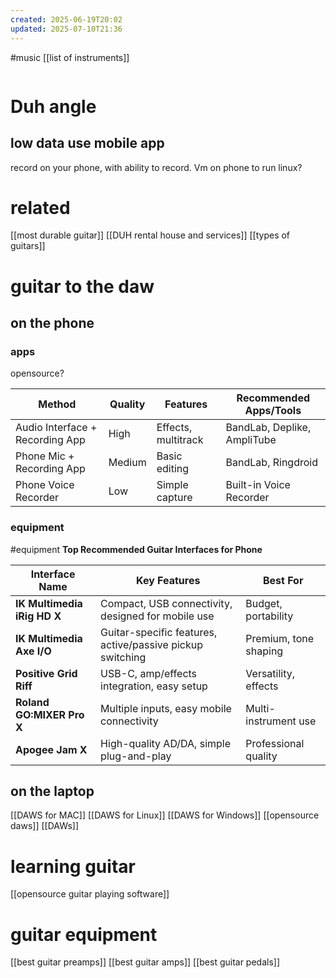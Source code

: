 ```yaml
---
created: 2025-06-19T20:02
updated: 2025-07-10T21:36
---
```

 #music 
[[list of instruments]]

```table-of-contents
```
# Duh angle
## low data use mobile app
record on your phone, with ability to record.
Vm on phone to run linux?

# related
[[most durable guitar]]
[[DUH rental house and services]]
[[types of guitars]]
# guitar to the daw

## on the phone
### apps
opensource?

| Method                          | Quality | Features            | Recommended Apps/Tools      |
| ------------------------------- | ------- | ------------------- | --------------------------- |
| Audio Interface + Recording App | High    | Effects, multitrack | BandLab, Deplike, AmpliTube |
| Phone Mic + Recording App       | Medium  | Basic editing       | BandLab, Ringdroid          |
| Phone Voice Recorder            | Low     | Simple capture      | Built-in Voice Recorder     |

### equipment
#equipment 
**Top Recommended Guitar Interfaces for Phone**

|Interface Name|Key Features|Best For|
|---|---|---|
|**IK Multimedia iRig HD X**|Compact, USB connectivity, designed for mobile use|Budget, portability|
|**IK Multimedia Axe I/O**|Guitar-specific features, active/passive pickup switching|Premium, tone shaping|
|**Positive Grid Riff**|USB-C, amp/effects integration, easy setup|Versatility, effects|
|**Roland GO:MIXER Pro X**|Multiple inputs, easy mobile connectivity|Multi-instrument use|
|**Apogee Jam X**|High-quality AD/DA, simple plug-and-play|Professional quality|
## on the laptop
[[DAWS for MAC]]
[[DAWS for Linux]]
[[DAWS for Windows]]
[[opensource daws]]
[[DAWs]]

# learning guitar
[[opensource guitar playing software]]

# guitar equipment
[[best guitar preamps]]
[[best guitar amps]]
[[best guitar pedals]]